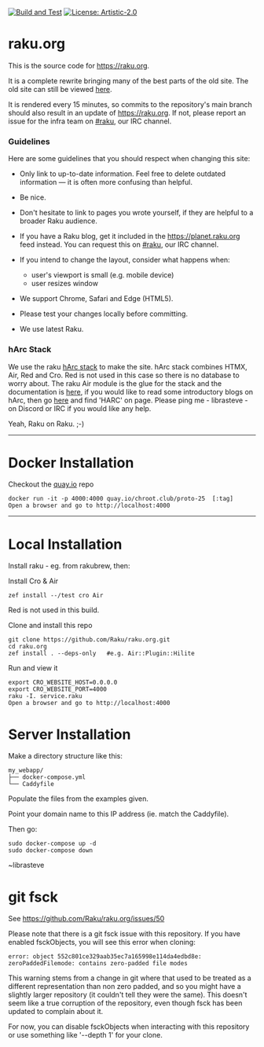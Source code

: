 [![Build and Test](https://github.com/Raku/raku.org/actions/workflows/ci.yml/badge.svg)](https://github.com/Raku/raku.org/actions/workflows/ci.yml)
[![License: Artistic-2.0](https://img.shields.io/badge/License-Artistic%202.0-0298c3.svg)](https://opensource.org/licenses/Artistic-2.0)

# raku.org
This is the source code for <https://raku.org>.

It is a complete rewrite bringing many of the best parts of the old site. The old site can still be viewed [here](https://web.archive.org/web/20250821232603/https://raku.org/).

It is rendered every 15 minutes, so commits to the repository's main branch should also result in an update of <https://raku.org>. If not, please report an issue for the infra team on [#raku](https://raku.org/community/irc), our IRC channel.

### Guidelines
Here are some guidelines that you should respect when changing this site:

* Only link to up-to-date information. Feel free to delete outdated information — it is often more confusing than helpful.

* Be nice.

* Don't hesitate to link to pages you wrote yourself, if they are helpful to a broader Raku audience.

* If you have a Raku blog, get it included in the https://planet.raku.org feed instead. You can request this on [#raku](https://raku.org/community/irc), our IRC channel.

* If you intend to change the layout, consider what happens when:

    - user's viewport is small (e.g. mobile device)
    - user resizes window

* We support Chrome, Safari and Edge (HTML5).

* Please test your changes locally before committing.

* We use latest Raku.

### hArc Stack
We use the raku [hArc stack](https://harcstack.org) to make the site. hArc stack combines HTMX, Air, Red and Cro. Red is not used in this case so there is no database to worry about. The raku Air module is the glue for the stack and the documentation is [here](https://librasteve.github.io/Air/), if you would like to read some introductory blogs on hArc, then go [here](https://rakujourney.wordpress.com/all-posts/) and find 'HARC' on page. Please ping me - librasteve - on Discord or IRC if you would like any help.

Yeah, Raku on Raku. ;-)

---

# Docker Installation

Checkout the [quay.io](https://quay.io/repository/chroot.club/proto-25?tab=tags&tag=latest) repo 

```
docker run -it -p 4000:4000 quay.io/chroot.club/proto-25  [:tag]
Open a browser and go to http://localhost:4000
```

---

# Local Installation

Install raku - eg. from rakubrew, then:

Install Cro & Air

```
zef install --/test cro Air
```

Red is not used in this build.

Clone and install this repo

```
git clone https://github.com/Raku/raku.org.git
cd raku.org
zef install . --deps-only   #e.g. Air::Plugin::Hilite
```

Run and view it

```
export CRO_WEBSITE_HOST=0.0.0.0
export CRO_WEBSITE_PORT=4000
raku -I. service.raku
Open a browser and go to http://localhost:4000
```

# Server Installation

Make a directory structure like this:

```
my_webapp/
├── docker-compose.yml
└── Caddyfile
```

Populate the files from the examples given.

Point your domain name to this IP address (ie. match the Caddyfile).

Then go:

```
sudo docker-compose up -d
sudo docker-compose down
```

~librasteve

# git fsck

See https://github.com/Raku/raku.org/issues/50

Please note that there is a git fsck issue with this repository. If you have
enabled fsckObjects, you will see this error when cloning:

```
error: object 552c801ce329aab35ec7a165998e114da4edbd8e: zeroPaddedFilemode: contains zero-padded file modes
```

This warning stems from a change in git where that used to be treated as a
different representation than non zero padded, and so you might have a
slightly larger repository (it couldn't tell they were the same). This doesn't
seem like a true corruption of the repository, even though fsck has been
updated to complain about it.

For now, you can disable fsckObjects when interacting with this repository
or use something like '--depth 1' for your clone.

